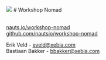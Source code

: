<img src="http://cdn.nauts.io/img/cargonaut.svg" class="header">
# Workshop Nomad

<br>[nauts.io/workshop-nomad](http://nauts.io/workshop-nomad)
<br>[github.com/nautsio/workshop-nomad](http://github.com/nautsio/workshop-nomad)

Erik Veld - [eveld@xebia.com](mailto:eveld@xebia.com)   
Bastiaan Bakker - [bbakker@xebia.com](bbakker@xebia.com)
